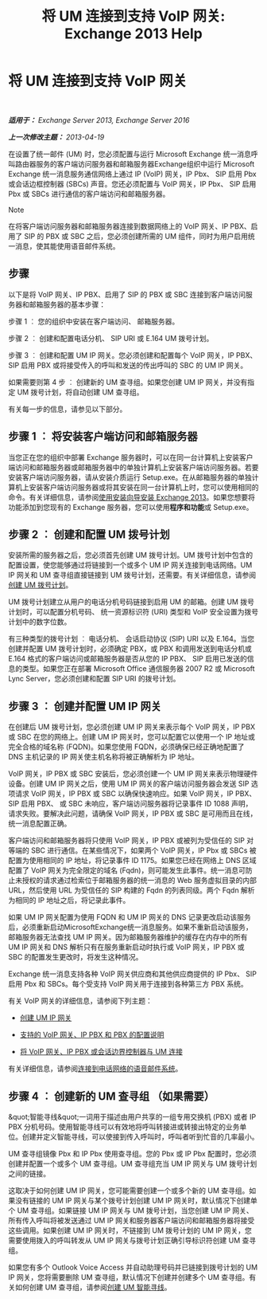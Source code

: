 ﻿---
title: '将 UM 连接到支持 VoIP 网关: Exchange 2013 Help'
TOCTitle: 将 UM 连接到支持 VoIP 网关
ms:assetid: b8dfc8bd-2ee5-418d-b0a4-4fa2ec7e2a2e
ms:mtpsurl: https://technet.microsoft.com/zh-cn/library/Bb124360(v=EXCHG.150)
ms:contentKeyID: 50556665
ms.date: 05/21/2018
mtps_version: v=EXCHG.150
ms.translationtype: MT
---

# 将 UM 连接到支持 VoIP 网关

 

_**适用于：** Exchange Server 2013, Exchange Server 2016_

_**上一次修改主题：** 2013-04-19_

在设置了统一邮件 (UM) 时，您必须配置与运行 Microsoft Exchange 统一消息呼叫路由器服务的客户端访问服务器和邮箱服务器Exchange组织中运行 Microsoft Exchange 统一消息服务通信网络上通过 IP (VoIP) 网关，IP Pbx、 SIP 启用 Pbx 或会话边框控制器 (SBCs) 声音。您还必须配置与 VoIP 网关，IP Pbx、 SIP 启用 Pbx 或 SBCs 进行通信的客户端访问和邮箱服务器。

> [!NOTE]  
> 在将客户端访问服务器和邮箱服务器连接到数据网络上的 VoIP 网关、IP PBX、启用了 SIP 的 PBX 或 SBC 之后，您必须创建所需的 UM 组件，同时为用户启用统一消息，使其能使用语音邮件系统。


## 步骤

以下是将 VoIP 网关、IP PBX、启用了 SIP 的 PBX 或 SBC 连接到客户端访问服务器和邮箱服务器的基本步骤：

步骤 1 ︰ 您的组织中安装在客户端访问、 邮箱服务器。

步骤 2 ︰ 创建和配置电话分机、 SIP URI 或 E.164 UM 拨号计划。

步骤 3 ︰ 创建和配置 UM IP 网关。您必须创建和配置每个 VoIP 网关，IP PBX、 SIP 启用 PBX 或将接受传入的呼叫和发送的传出呼叫的 SBC 的 UM IP 网关。

如果需要则第 4 步 ︰ 创建新的 UM 查寻组。如果您创建 UM IP 网关，并没有指定 UM 拨号计划，将自动创建 UM 查寻组。

有关每一步的信息，请参见以下部分。

## 步骤 1 ︰ 将安装客户端访问和邮箱服务器

当您正在您的组织中部署 Exchange 服务器时，可以在同一台计算机上安装客户端访问和邮箱服务器或邮箱服务器中的单独计算机上安装客户端访问服务器。若要安装客户端访问服务器，请从安装介质运行 Setup.exe。在从邮箱服务器的单独计算机上安装客户端访问服务器或将其安装在同一台计算机上时，您可以使用相同的命令。有关详细信息，请参阅[使用安装向导安装 Exchange 2013](install-exchange-2013-using-the-setup-wizard-exchange-2013-help.md)。如果您想要将功能添加到您现有的 Exchange 服务器，您可以使用**程序和功能**或 Setup.exe。

## 步骤 2 ︰ 创建和配置 UM 拨号计划

安装所需的服务器之后，您必须首先创建 UM 拨号计划。UM 拨号计划中包含的配置设置，使您能够通过将链接到一个或多个 UM IP 网关连接到电话网络。UM IP 网关和 UM 查寻组直接链接到 UM 拨号计划，还需要。有关详细信息，请参阅[创建 UM 拨号计划](create-a-um-dial-plan-exchange-2013-help.md)。

UM 拨号计划建立从用户的电话分机号码链接到启用 UM 的邮箱。创建 UM 拨号计划时，可以配置分机号码、 统一资源标识符 (URI) 类型和 VoIP 安全设置为拨号计划中的数字位数。

有三种类型的拨号计划 ︰ 电话分机、 会话启动协议 (SIP) URI 以及 E.164。当您创建并配置 UM 拨号计划时，必须确定 PBX，或 PBX 和调用发送到电话分机或 E.164 格式的客户端访问或邮箱服务器是否从您的 IP PBX、 SIP 启用已发送的信息的类型。如果您正在部署 Microsoft Office 通信服务器 2007 R2 或 Microsoft Lync Server，您必须创建和配置 SIP URI 的拨号计划。

## 步骤 3 ︰ 创建并配置 UM IP 网关

在创建后 UM 拨号计划，您必须创建 UM IP 网关来表示每个 VoIP 网关，IP PBX 或 SBC 在您的网络上。创建 UM IP 网关时，您可以配置它以使用一个 IP 地址或完全合格的域名称 (FQDN)。如果您使用 FQDN，必须确保已经正确地配置了 DNS 主机记录的 IP 网关使主机名称将被正确解析为 IP 地址。

VoIP 网关，IP PBX 或 SBC 安装后，您必须创建一个 UM IP 网关来表示物理硬件设备。创建 UM IP 网关之后，使用 UM IP 网关的客户端访问服务器会发送 SIP 选项请求 VoIP 网关，IP PBX 或 SBC 以确保快速响应。如果 VoIP 网关，IP PBX、 SIP 启用 PBX、 或 SBC 未响应，客户端访问服务器将记录事件 ID 1088 声明，请求失败。要解决此问题，请确保 VoIP 网关，IP PBX 或 SBC 是可用而且在线，统一消息配置正确。

客户端访问和邮箱服务器将只使用 VoIP 网关，IP PBX 或被列为受信任的 SIP 对等端的 SBC 进行通信。在某些情况下，如果两个 VoIP 网关，IP Pbx 或 SBCs 被配置为使用相同的 IP 地址，将记录事件 ID 1175。如果您已经在网络上 DNS 区域配置了 VoIP 网关为完全限定的域名 (Fqdn)，则可能发生此事件。统一消息可防止未授权的请求通过检索位于邮箱服务器的统一消息的 Web 服务虚拟目录的内部 URL，然后使用 URL 为受信任的 SIP 构建的 Fqdn 的列表同级。两个 Fqdn 解析为相同的 IP 地址之后，将记录此事件。

如果 UM IP 网关配置为使用 FQDN 和 UM IP 网关的 DNS 记录更改启动该服务后，必须重新启动MicrosoftExchange统一消息服务。如果不重新启动该服务，邮箱服务器无法查找 UM IP 网关。因为邮箱服务器维护的缓存在内存中的所有 UM IP 网关和 DNS 解析只有在服务重新启动时执行或 VoIP 网关，IP PBX 或 SBC 的配置发生更改时，将发生这种情况。

Exchange 统一消息支持各种 VoIP 网关供应商和其他供应商提供的 IP Pbx、 SIP 启用 Pbx 和 SBCs。每个受支持 VoIP 网关用于连接到各种第三方 PBX 系统。

有关 VoIP 网关的详细信息，请参阅下列主题：

  - [创建 UM IP 网关](create-a-um-ip-gateway-exchange-2013-help.md)

  - [支持的 VoIP 网关、IP PBX 和 PBX 的配置说明](configuration-notes-for-supported-voip-gateways-ip-pbxs-and-pbxs-exchange-2013-help.md)

  - [将 VoIP 网关、IP PBX 或会话边界控制器与 UM 连接](connect-a-voip-gateway-ip-pbx-or-session-border-controller-to-um-exchange-2013-help.md)

有关详细信息，请参阅[连接到电话网络的语音邮件系统](connect-your-voice-mail-system-to-your-telephone-network-exchange-2013-help.md)。

## 步骤 4 ︰ 创建新的 UM 查寻组 （如果需要）

\&quot;智能寻线\&quot;一词用于描述由用户共享的一组专用交换机 (PBX) 或者 IP PBX 分机号码。使用智能寻线可以有效地将呼叫转接进或转接出特定的业务单位。创建并定义智能寻线，可以使接到传入呼叫时，呼叫者听到忙音的几率最小。

UM 查寻组镜像 Pbx 和 IP Pbx 使用查寻组。您的 Pbx 或 IP Pbx 配置时，您必须创建并配置一个或多个 UM 查寻组。UM 查寻组充当 UM IP 网关与 UM 拨号计划之间的链接。

这取决于如何创建 UM IP 网关，您可能需要创建一个或多个新的 UM 查寻组。如果没有链接的 UM IP 网关与某个拨号计划创建 UM IP 网关时，默认情况下创建单个 UM 查寻组。如果链接 UM IP 网关与 UM 拨号计划，当您创建 UM IP 网关、 所有传入呼叫将被发送通过 UM IP 网关和服务器客户端访问和邮箱服务器将接受这些调用。如果创建 UM IP 网关时，不链接到 UM 拨号计划的 UM IP 网关，您需要使用拨入的呼叫转发从 UM IP 网关与拨号计划正确引导标识符创建 UM 查寻组。

如果您有多个 Outlook Voice Access 并自动助理号码并已链接到拨号计划的 UM IP 网关，您将需要删除 UM 查寻组，默认情况下创建并创建多个 UM 查寻组。有关如何创建 UM 查寻组，请参阅[创建 UM 智能寻线](create-a-um-hunt-group-exchange-2013-help.md)。

